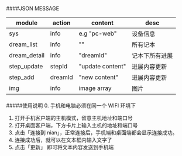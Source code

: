 ####JSON MESSAGE

module | action | content | desc
------------ | ------------- | ------------ | ------------
sys | info  | e.g "pc-web" | 设备信息
dream_list | info  | "" | 所有记本
dream_detail | info  | "dreamId" | 记本下所有进展
step_update | stepId  | "update content" | 进展内容更新
step_add | dreamId  | "new content" | 进展内容更新
img | info  | image array | 图片

####
#####使用说明
0. 手机和电脑必须在同一个 WIFI 环境下
1. 打开手机客户端的主机模式，留意主机地址和端口号  
2. 打开桌面客户端，下方卡片上输入主机的地址和端口号
3. 点击「连接到 nian」，正常连接后，手机端和桌面端都会显示连接成功。
4. 连接成功后，就可以在文本框内输入文字了
5. 点击「更新」 即可将文本内容发送到手机端
